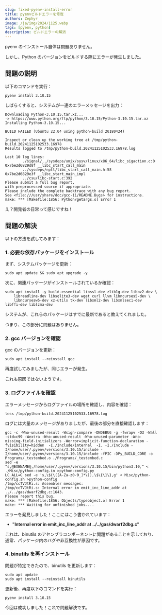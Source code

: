 ```yaml
---
slug: fixed-pyenv-install-error
title: pyenvビルドエラーを修復
authors: Zephyr
image: /ja/img/2024/1125.webp
tags: [pyenv, python]
description: ビルドエラーの解消
---
```


pyenv のインストール自体は問題ありません。

しかし、Python のバージョンをビルドする際にエラーが発生しました。

<!-- truncate -->

## 問題の説明

以下のコマンドを実行：

```shell
pyenv install 3.10.15
```

しばらくすると、システムが一連のエラーメッセージを出力：

```shell
Downloading Python-3.10.15.tar.xz...
-> https://www.python.org/ftp/python/3.10.15/Python-3.10.15.tar.xz
Installing Python-3.10.15...

BUILD FAILED (Ubuntu 22.04 using python-build 20180424)

Inspect or clean up the working tree at /tmp/python-build.20241125102533.16978
Results logged to /tmp/python-build.20241125102533.16978.log

Last 10 log lines:
        ./signal/../sysdeps/unix/sysv/linux/x86_64/libc_sigaction.c:0
0x7be2d6829d8f __libc_start_call_main
        ../sysdeps/nptl/libc_start_call_main.h:58
0x7be2d6829e3f __libc_start_main_impl
        ../csu/libc-start.c:392
Please submit a full bug report,
with preprocessed source if appropriate.
Please include the complete backtrace with any bug report.
See <file:///usr/share/doc/gcc-11/README.Bugs> for instructions.
make: *** [Makefile:1856: Python/getargs.o] Error 1
```

え？開発者の日常って感じですね！

## 問題の解決

以下の方法を試してみます：

### 1. 必要な依存パッケージをインストール

まず、システムパッケージを更新：

```shell
sudo apt update && sudo apt upgrade -y
```

次に、関連パッケージがインストールされているか確認：

```shell
sudo apt install -y build-essential libssl-dev zlib1g-dev libbz2-dev \
    libreadline-dev libsqlite3-dev wget curl llvm libncurses5-dev \
    libncursesw5-dev xz-utils tk-dev libxml2-dev libxmlsec1-dev libffi-dev liblzma-dev
```

システムが、これらのパッケージはすでに最新であると教えてくれました。

つまり、この部分に問題はありません。

### 2. gcc バージョンを確認

gcc のバージョンを更新：

```shell
sudo apt install --reinstall gcc
```

再度試してみましたが、同じエラーが発生。

これも原因ではないようです。

### 3. ログファイルを確認

エラーメッセージからログファイルの場所を確認し、内容を確認：

```shell
less /tmp/python-build.20241125102533.16978.log
```

ログには大量のメッセージがありましたが、最後の部分を直接確認します：

```shell
gcc -c -Wno-unused-result -Wsign-compare -DNDEBUG -g -fwrapv -O3 -Wall    -std=c99 -Wextra -Wno-unused-result -Wno-unused-parameter -Wno-missing-field-initializers -Werror=implicit-function-declaration -fvisibility=hidden  -I./Include/internal  -I. -I./Include -I/home/user/.pyenv/versions/3.10.15/include -I/home/user/.pyenv/versions/3.10.15/include -fPIC -DPy_BUILD_CORE -o Programs/_testembed.o ./Programs/_testembed.c
sed -e "s,@EXENAME@,/home/user/.pyenv/versions/3.10.15/bin/python3.10," < ./Misc/python-config.in >python-config.py
LC_ALL=C sed -e 's,\$(\([A-Za-z0-9_]*\)),\$\{\1\},g' < Misc/python-config.sh >python-config
/tmp/ccTVJtRi.s: Assembler messages:
/tmp/ccTVJtRi.s: Internal error in emit_inc_line_addr at ../../gas/dwarf2dbg.c:1643.
Please report this bug.
make: *** [Makefile:1856: Objects/typeobject.o] Error 1
make: *** Waiting for unfinished jobs....
```

エラーを発見しました！ここにはこう書かれています：

- **"Internal error in emit_inc_line_addr at ../../gas/dwarf2dbg.c"**

これは、binutils のアセンブラコンポーネントに問題があることを示しており、通常、パッケージ内のバグや非互換性が原因です。

### 4. binutils を再インストール

問題が特定できたので、binutils を更新します：

```shell
sudo apt update
sudo apt install --reinstall binutils
```

更新後、再度以下のコマンドを実行：

```shell
pyenv install 3.10.15
```

今回は成功しました！これで問題解決です。
